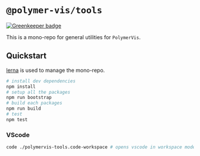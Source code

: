 # `@polymer-vis/tools`

[![Greenkeeper badge](https://badges.greenkeeper.io/PolymerVis/polymervis-tools.svg)](https://greenkeeper.io/)


This is a mono-repo for general utilities for `PolymerVis`.

## Quickstart

[lerna](https://github.com/lerna/lerna) is used to manage the mono-repo.

```bash
# install dev dependencies
npm install
# setup all the packages
npm run bootstrap
# build each packages
npm run build
# test
npm test
```

### VScode

```bash
code ./polymervis-tools.code-workspace # opens vscode in workspace mode, configured for the monorepo
```
